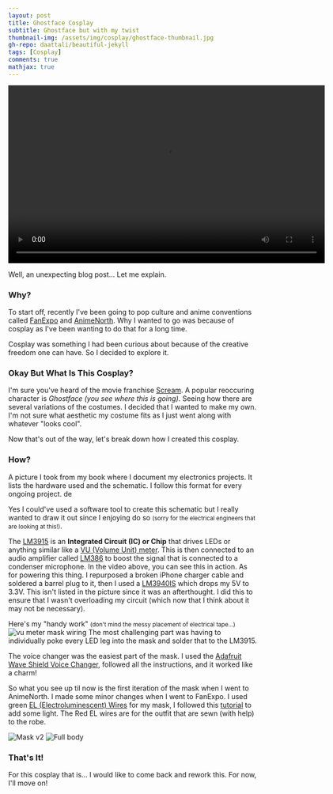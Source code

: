 ```yaml
---
layout: post
title: Ghostface Cosplay
subtitle: Ghostface but with my twist
thumbnail-img: /assets/img/cosplay/ghostface-thumbnail.jpg
gh-repo: daattali/beautiful-jekyll
tags: [Cosplay]
comments: true
mathjax: true
---
```


<video width="640" height="360" controls>
  <source src="{{ '../assets/img/cosplay/ghostface-voice-changer.mp4' | relative_url }}" type="video/mp4">
</video>

Well, an unexpecting blog post... Let me explain.

### Why?
To start off, recently I've been going to pop culture and anime conventions called [FanExpo](https://fanexpohq.com/fanexpocanada/) and [AnimeNorth](https://www.animenorth.com/). Why I wanted to go was because of cosplay as I've been wanting to do that for a long time.

Cosplay was something I had been curious about because of the creative freedom one can have. So I decided to explore it.

### Okay But What Is This Cosplay?
I'm sure you've heard of the movie franchise [Scream](https://en.wikipedia.org/wiki/Scream_(franchise)). A popular reoccuring character is *Ghostface (you see where this is going)*. Seeing how there are several variations of the costumes. I decided that I wanted to make my own. I'm not sure what aesthetic my costume fits as I just went along with whatever "looks cool".

Now that's out of the way, let's break down how I created this cosplay.

### How?
A picture I took from my book where I document my electronics projects. It lists the hardware used and the schematic. I follow this format for every ongoing project.
de 

Yes I could've used a software tool to create this schematic but I really wanted to draw it out since I enjoying do so <small>(sorry for the electrical engineers that are looking at this!)</small>.

The [LM3915](https://www.mouser.com/datasheet/2/405/lm3915-443929.pdf) is an **Integrated Circuit (IC) or Chip** that drives LEDs or anything similar like a [VU (Volume Unit) meter](https://en.wikipedia.org/wiki/VU_meter). This is then connected to an audio amplifier called [LM386](https://en.wikipedia.org/wiki/LM386#:~:text=The%20LM386%20is%20an%20integrated,amplifiers%2C%20and%20hobby%20electronics%20projects.) to boost the signal that is connected to a condenser microphone. In the video above, you can see this in action. As for powering this thing. I repurposed a broken iPhone charger cable and soldered a barrel plug to it, then I used a [LM3940IS](https://www.ti.com/lit/ds/symlink/lm3940.pdf) which drops my 5V to 3.3V. This isn't listed in the picture since it was an afterthought. I did this to ensure that I wasn't overloading my circuit (which now that I think about it may not be necessary).

Here's my "handy work" <small>(don't mind the messy placement of electrical tape...)</small> ![vu meter mask wiring](../assets/img/cosplay/vu-meter-mask-wiring.jpg) The most challenging part was having to individually poke every LED leg into the mask and solder that to the LM3915.

The voice changer was the easiest part of the mask. I used the [Adafruit Wave Shield Voice Changer](https://learn.adafruit.com/wave-shield-voice-changer/overview), followed all the instructions, and it worked like a charm!

So what you see up til now is the first iteration of the mask when I went to AnimeNorth. I made some minor changes when I went to FanExpo. I used green [EL (Electroluminescent) Wires](https://learn.adafruit.com/el-wire/overview) for my mask, I followed this [tutorial](https://www.youtube.com/watch?v=_JGcTR7psFs) to add some light. The Red EL wires are for the outfit that are sewn (with help) to the robe.

![Mask v2](../assets/img/cosplay/ghostface-mask.jpg)
![Full body](../assets/img/cosplay/ghostface-full-body.jpg)

### That's It!
For this cosplay that is... I would like to come back and rework this. For now, I'll move on!
